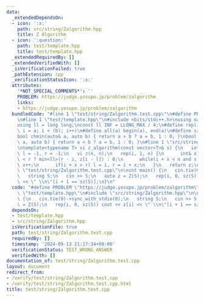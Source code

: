 ```yaml
---
data:
  _extendedDependsOn:
  - icon: ':x:'
    path: src/string/Zalgorithm.hpp
    title: Z Algorithm
  - icon: ':question:'
    path: test/template.hpp
    title: test/template.hpp
  _extendedRequiredBy: []
  _extendedVerifiedWith: []
  _isVerificationFailed: true
  _pathExtension: cpp
  _verificationStatusIcon: ':x:'
  attributes:
    '*NOT_SPECIAL_COMMENTS*': ''
    PROBLEM: https://judge.yosupo.jp/problem/zalgorithm
    links:
    - https://judge.yosupo.jp/problem/zalgorithm
  bundledCode: "#line 1 \"test/string/Zalgorithm.test.cpp\"\n#define PROBLEM \"https://judge.yosupo.jp/problem/zalgorithm\"\
    \n#line 1 \"test/template.hpp\"\n#include <bits/stdc++.h>\nusing namespace std;\n\
    using ll = long long;\nconst ll INF = LLONG_MAX / 4;\n#define rep(i, a, b) for(ll\
    \ i = a; i < (b); i++)\n#define all(a) begin(a), end(a)\n#define sz(a) ssize(a)\n\
    bool chmin(auto& a, auto b) { return a > b ? a = b, 1 : 0; }\nbool chmax(auto&\
    \ a, auto b) { return a < b ? a = b, 1 : 0; }\n#line 1 \"src/string/Zalgorithm.hpp\"\
    \ntemplate<typename T> vi z_algorithm(const vector<T>& s) {\n   int n = si(s),\
    \ l = -1, r = -1;\n   vi z(n, n);\n   rep(i, 1, n) {\n      int& x = z[i] = i\
    \ < r ? min<ll>(r - i, z[i - l]) : 0;\n      while(i + x < n and s[i + x] == s[x])\
    \ x++;\n      if(i + x > r) l = i, r = i + x;\n   }\n   return z;\n}\n#line 4\
    \ \"test/string/Zalgorithm.test.cpp\"\n\nint main() {\n   cin.tie(0)->sync_with_stdio(0);\n\
    \   string S;\n   cin >> S;\n   auto z = Z(S);\n   rep(i, 0, sz(S)) cout << z[i]\
    \ << \" \\n\"[i + 1 == sz(S)];\n}\n"
  code: "#define PROBLEM \"https://judge.yosupo.jp/problem/zalgorithm\"\n#include\
    \ \"test/template.hpp\"\n#include \"src/string/Zalgorithm.hpp\"\n\nint main()\
    \ {\n   cin.tie(0)->sync_with_stdio(0);\n   string S;\n   cin >> S;\n   auto z\
    \ = Z(S);\n   rep(i, 0, sz(S)) cout << z[i] << \" \\n\"[i + 1 == sz(S)];\n}\n"
  dependsOn:
  - test/template.hpp
  - src/string/Zalgorithm.hpp
  isVerificationFile: true
  path: test/string/Zalgorithm.test.cpp
  requiredBy: []
  timestamp: '2024-09-13 21:17:34+09:00'
  verificationStatus: TEST_WRONG_ANSWER
  verifiedWith: []
documentation_of: test/string/Zalgorithm.test.cpp
layout: document
redirect_from:
- /verify/test/string/Zalgorithm.test.cpp
- /verify/test/string/Zalgorithm.test.cpp.html
title: test/string/Zalgorithm.test.cpp
---
```

